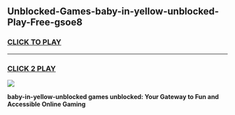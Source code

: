 
## Unblocked-Games-baby-in-yellow-unblocked-Play-Free-gsoe8
<h3>
<a href="https://premium76.site?title=baby-in-yellow-unblocked&ref=23A">CLICK TO PLAY</a></h3>
<hr>

<h3>
<a href="https://premium76.site?title=baby-in-yellow-unblocked&ref=23A">CLICK 2 PLAY</a>
  
</h3>

<a href="https://premium76.site?title=baby-in-yellow-unblocked&ref=23A"><img src="https://clearcache.store/games.png"></a>


**baby-in-yellow-unblocked games unblocked: Your Gateway to Fun and Accessible Online Gaming**
